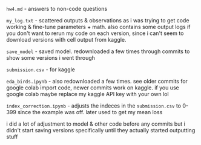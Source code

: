 `hw4.md` - answers to non-code questions

`my_log.txt` - scattered outputs & observations as i was trying to get code working & fine-tune parameters + math. also contains some output logs if you don't want to rerun my code on each version, since i can't seem to download versions with cell output from kaggle.

`save_model` - saved model. redownloaded a few times through commits to show some versions i went through

`submission.csv` - for kaggle

`eda_birds.ipynb` - also redownloaded a few times. see older commits for google colab import code, newer commits work on kaggle. if you use google colab maybe replace my kaggle API key with your own lol

`index_correction.ipynb` - adjusts the indeces in the `submission.csv` to 0-399 since the example was off. later used to get my mean loss


i did a lot of adjustment to model & other code before any commits but i didn't start saving versions specifically until they actually started outputting stuff